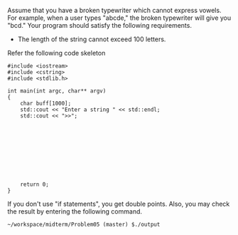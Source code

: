 Assume that you have a broken typewriter which cannot express vowels. For example, when a user types "abcde," the broken typewriter will give you "bcd."
Your program should satisfy the following requirements.
+ The length of the string cannot exceed 100 letters.

Refer the following code skeleton
```
#include <iostream>
#include <cstring>
#include <stdlib.h>

int main(int argc, char** argv)
{ 
    char buff[1000];
    std::cout << "Enter a string " << std::endl;
    std::cout << ">>";










    return 0;
}
```
If you don't use "if statements", you get double points.
Also, you may check the result by entering the following command.
```
~/workspace/midterm/Problem05 (master) $./output
```
